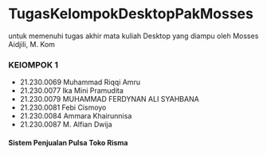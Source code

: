 # TugasKelompokDesktopPakMosses
untuk memenuhi tugas akhir mata kuliah Desktop yang diampu oleh Mosses Aidjili, M. Kom

### KElOMPOK 1
- 21.230.0069 Muhammad Riqqi Amru 
- 21.230.0077 Ika Mini Pramudita  
- 21.230.0079 MUHAMMAD FERDYNAN ALI SYAHBANA
- 21.230.0081 Febi Cismoyo
- 21.230.0084 Ammara Khairunnisa
- 21.230.0087 M. Alfian Dwija

#### Sistem Penjualan Pulsa Toko Risma



